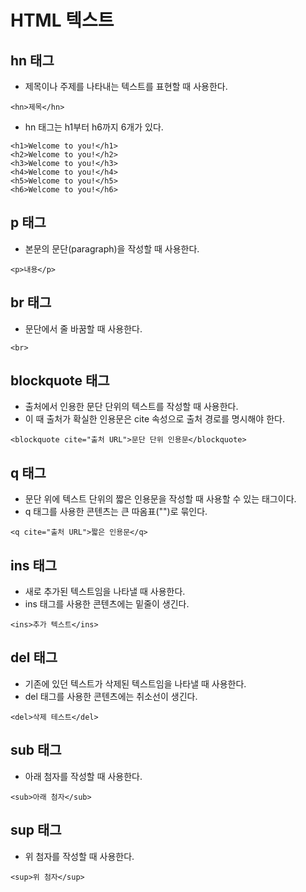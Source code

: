 # HTML 텍스트

## hn 태그
- 제목이나 주제를 나타내는 텍스트를 표현할 때 사용한다.
```
<hn>제목</hn>
```
- hn 태그는 h1부터 h6까지 6개가 있다.

```
<h1>Welcome to you!</h1>
<h2>Welcome to you!</h2>
<h3>Welcome to you!</h3>
<h4>Welcome to you!</h4>
<h5>Welcome to you!</h5>
<h6>Welcome to you!</h6>
```
## p 태그
- 본문의 문단(paragraph)을 작성할 때 사용한다.

```
<p>내용</p>
```

## br 태그
- 문단에서 줄 바꿈할 때 사용한다.

```
<br>
```

## blockquote 태그
- 출처에서 인용한 문단 단위의 텍스트를 작성할 때 사용한다.
- 이 때 출처가 확실한 인용문은 cite 속성으로 출처 경로를 명시해야 한다.

```
<blockquote cite="출처 URL">문단 단위 인용문</blockquote>
```
## q 태그
- 문단 위에 텍스트 단위의 짧은 인용문을 작성할 때 사용할 수 있는 태그이다.
- q 태그를 사용한 콘텐츠는 큰 따옴표("")로 묶인다.

```
<q cite="출처 URL">짧은 인용문</q>
```

## ins 태그
- 새로 추가된 텍스트임을 나타낼 때 사용한다.
- ins 태그를 사용한 콘텐츠에는 밑줄이 생긴다.

```
<ins>추가 텍스트</ins>
```

## del 태그
- 기존에 있던 텍스트가 삭제된 텍스트임을 나타낼 때 사용한다.
- del 태그를 사용한 콘텐츠에는 취소선이 생긴다.
```
<del>삭제 테스트</del>
```

## sub 태그
- 아래 첨자를 작성할 때 사용한다.

```
<sub>아래 첨자</sub>
```

## sup 태그
- 위 첨자를 작성할 때 사용한다.

```
<sup>위 첨자</sup>
```